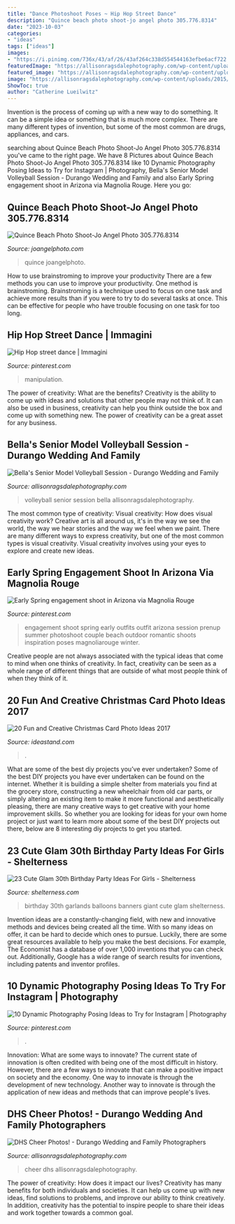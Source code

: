 ```yaml
---
title: "Dance Photoshoot Poses ~ Hip Hop Street Dance"
description: "Quince beach photo shoot-jo angel photo 305.776.8314"
date: "2023-10-03"
categories:
- "ideas"
tags: ["ideas"]
images:
- "https://i.pinimg.com/736x/43/af/26/43af264c338d554544163efbe6acf722.jpg"
featuredImage: "https://allisonragsdalephotography.com/wp-content/uploads/2015/03/DSC3678.jpg"
featured_image: "https://allisonragsdalephotography.com/wp-content/uploads/2015/03/DSC3678.jpg"
image: "https://allisonragsdalephotography.com/wp-content/uploads/2015/03/DSC3678.jpg"
ShowToc: true
author: "Catherine Lueilwitz"
---
```



Invention is the process of coming up with a new way to do something. It can be a simple idea or something that is much more complex. There are many different types of invention, but some of the most common are drugs, appliances, and cars.

	

		
searching about Quince Beach Photo Shoot-Jo Angel Photo 305.776.8314 you've came to the right page. We have 8 Pictures about Quince Beach Photo Shoot-Jo Angel Photo 305.776.8314 like 10 Dynamic Photography Posing Ideas to Try for Instagram | Photography, Bella&#039;s Senior Model Volleyball Session - Durango Wedding and Family and also Early Spring engagement shoot in Arizona via Magnolia Rouge. Here you go:
		
    
## Quince Beach Photo Shoot-Jo Angel Photo 305.776.8314

<img loading=lazy src="https://joangelphoto.com/wp-content/uploads/2016/10/1W8A8402.jpg" onerror="this.onerror=null;this.src='https://tse2.mm.bing.net/th?id=OIP.FbO3WCbybuHn4AnbBT-buwHaEt&amp;pid=15.1';" alt="Quince Beach Photo Shoot-Jo Angel Photo 305.776.8314">

_Source: joangelphoto.com_

>quince joangelphoto. 

	

How to use brainstroming to improve your productivity
There are a few methods you can use to improve your productivity. One method is brainstroming. Brainstroming is a technique used to focus on one task and achieve more results than if you were to try to do several tasks at once. This can be effective for people who have trouble focusing on one task for too long.

    
## Hip Hop Street Dance | Immagini

<img loading=lazy src="https://i.pinimg.com/736x/28/8c/03/288c031ff8dc0a05604ae98574945b33.jpg" onerror="this.onerror=null;this.src='https://tse3.mm.bing.net/th?id=OIP.F3sDUDGXhPClsZHp2-KbGgHaLF&amp;pid=15.1';" alt="Hip Hop street dance | Immagini">

_Source: pinterest.com_

>manipulation. 

	

The power of creativity: What are the benefits?
Creativity is the ability to come up with ideas and solutions that other people may not think of. It can also be used in business, creativity can help you think outside the box and come up with something new. The power of creativity can be a great asset for any business.

    
## Bella&#039;s Senior Model Volleyball Session - Durango Wedding And Family

<img loading=lazy src="https://allisonragsdalephotography.com/wp-content/uploads/2013/08/allisonragsdalephotography-1759.jpg" onerror="this.onerror=null;this.src='https://tse4.mm.bing.net/th?id=OIP.HQY2vTu_dwGPEz9flUPQyQHaE7&amp;pid=15.1';" alt="Bella&#039;s Senior Model Volleyball Session - Durango Wedding and Family">

_Source: allisonragsdalephotography.com_

>volleyball senior session bella allisonragsdalephotography. 

	

The most common type of creativity: Visual creativity: How does visual creativity work?
Creative art is all around us, it's in the way we see the world, the way we hear stories and the way we feel when we paint. There are many different ways to express creativity, but one of the most common types is visual creativity. Visual creativity involves using your eyes to explore and create new ideas.

    
## Early Spring Engagement Shoot In Arizona Via Magnolia Rouge

<img loading=lazy src="https://i.pinimg.com/736x/59/26/7a/59267a05afc6f670759ffc631940e4fc--engagement-ideas-engagement-shoots.jpg" onerror="this.onerror=null;this.src='https://tse4.mm.bing.net/th?id=OIP.zwdPgnlG2B4UmfeAbb43FAHaJ8&amp;pid=15.1';" alt="Early Spring engagement shoot in Arizona via Magnolia Rouge">

_Source: pinterest.com_

>engagement shoot spring early outfits outfit arizona session prenup summer photoshoot couple beach outdoor romantic shoots inspiration poses magnoliarouge winter. 

	

Creative people are not always associated with the typical ideas that come to mind when one thinks of creativity. In fact, creativity can be seen as a whole range of different things that are outside of what most people think of when they think of it.

    
## 20 Fun And Creative Christmas Card Photo Ideas 2017

<img loading=lazy src="https://ideastand.com/wp-content/uploads/2014/11/christmas-card-photo-ideas/10-christmas-card-photo-ideas.jpg" onerror="this.onerror=null;this.src='https://tse1.mm.bing.net/th?id=OIP.lrGcUd82HHl1LqoM43eIfQHaLH&amp;pid=15.1';" alt="20 Fun and Creative Christmas Card Photo Ideas 2017">

_Source: ideastand.com_

>. 

	

What are some of the best diy projects you’ve ever undertaken?
Some of the best DIY projects you have ever undertaken can be found on the internet. Whether it is building a simple shelter from materials you find at the grocery store, constructing a new wheelchair from old car parts, or simply altering an existing item to make it more functional and aesthetically pleasing, there are many creative ways to get creative with your home improvement skills. So whether you are looking for ideas for your own home project or just want to learn more about some of the best DIY projects out there, below are 8 interesting diy projects to get you started.

    
## 23 Cute Glam 30th Birthday Party Ideas For Girls - Shelterness

<img loading=lazy src="https://i.shelterness.com/2017/02/04-giant-balloons-banners-and-garlands.jpg" onerror="this.onerror=null;this.src='https://tse2.mm.bing.net/th?id=OIP.uexFYFHb_cbRifhb0lJRcQHaJ4&amp;pid=15.1';" alt="23 Cute Glam 30th Birthday Party Ideas For Girls - Shelterness">

_Source: shelterness.com_

>birthday 30th garlands balloons banners giant cute glam shelterness. 

	

Invention ideas are a constantly-changing field, with new and innovative methods and devices being created all the time. With so many ideas on offer, it can be hard to decide which ones to pursue. Luckily, there are some great resources available to help you make the best decisions. For example, The Economist has a database of over 1,000 inventions that you can check out. Additionally, Google has a wide range of search results for inventions, including patents and inventor profiles.

    
## 10 Dynamic Photography Posing Ideas To Try For Instagram | Photography

<img loading=lazy src="https://i.pinimg.com/736x/43/af/26/43af264c338d554544163efbe6acf722.jpg" onerror="this.onerror=null;this.src='https://tse2.mm.bing.net/th?id=OIP.NF7jXa1Uq7q5Vnd9WIPfbgHaJQ&amp;pid=15.1';" alt="10 Dynamic Photography Posing Ideas to Try for Instagram | Photography">

_Source: pinterest.com_

>. 

	

Innovation: What are some ways to innovate?
The current state of innovation is often credited with being one of the most difficult in history. However, there are a few ways to innovate that can make a positive impact on society and the economy. One way to innovate is through the development of new technology. Another way to innovate is through the application of new ideas and methods that can improve people's lives.

    
## DHS Cheer Photos! - Durango Wedding And Family Photographers

<img loading=lazy src="https://allisonragsdalephotography.com/wp-content/uploads/2015/03/DSC3678.jpg" onerror="this.onerror=null;this.src='https://tse1.mm.bing.net/th?id=OIP.XHkE9-FHK2bRcH67FL4qtQHaFS&amp;pid=15.1';" alt="DHS Cheer Photos! - Durango Wedding and Family Photographers">

_Source: allisonragsdalephotography.com_

>cheer dhs allisonragsdalephotography. 

	

The power of creativity: How does it impact our lives?
Creativity has many benefits for both individuals and societies. It can help us come up with new ideas, find solutions to problems, and improve our ability to think creatively. In addition, creativity has the potential to inspire people to share their ideas and work together towards a common goal.

